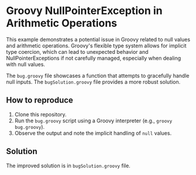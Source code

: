 # Groovy NullPointerException in Arithmetic Operations

This example demonstrates a potential issue in Groovy related to null values and arithmetic operations.  Groovy's flexible type system allows for implicit type coercion, which can lead to unexpected behavior and NullPointerExceptions if not carefully managed, especially when dealing with null values.

The `bug.groovy` file showcases a function that attempts to gracefully handle null inputs. The `bugSolution.groovy` file provides a more robust solution. 

## How to reproduce

1. Clone this repository.
2. Run the `bug.groovy` script using a Groovy interpreter (e.g., `groovy bug.groovy`).
3. Observe the output and note the implicit handling of `null` values.

## Solution

The improved solution is in `bugSolution.groovy` file.